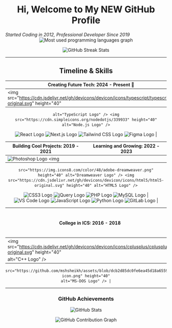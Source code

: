 <h1 align="center">Hi, Welcome to My NEW GitHub Profile</h1>
<em>Started Coding in 2012, Professional Developer Since 2019</em>

<div align="center">
  <img
    src="https://github-readme-stats.vercel.app/api/top-langs?username=mshsheikh&locale=en&hide_title=false&layout=compact&card_width=320&langs_count=5&theme=dracula&hide_border=false"
    height="150" alt="Most used programming languages graph" />

  <img src="https://github-readme-streak-stats.herokuapp.com/?user=mshsheikh&theme=dracula&hide_border=true"
    height="150" alt="GitHub Streak Stats" />
</div>

---

<div align="center">

  ## Timeline & Skills

  | **Creating Future Tech: 2024 - Present 🔧** |
  |---------------------------------------------|
  | <img src="https://cdn.jsdelivr.net/gh/devicons/devicon/icons/typescript/typescript-original.svg" height="40"
    alt="TypeScript Logo" /> <img src="https://cdn.simpleicons.org/nodedotjs/339933" height="40" alt="Node.js Logo" />
  <img src="https://cdn.jsdelivr.net/gh/devicons/devicon/icons/react/react-original.svg" height="40" alt="React Logo" />
  <img src="https://cdn.jsdelivr.net/gh/devicons/devicon/icons/nextjs/nextjs-original.svg" height="40"
    alt="Next.js Logo" /> <img src="https://cdn.simpleicons.org/tailwindcss/06B6D4" height="40"
    alt="Tailwind CSS Logo" /> <img src="https://cdn.simpleicons.org/figma/F24E1E" height="40" alt="Figma Logo" /> |

  | **Building Cool Projects: 2019 - 2021** | **Learning and Growing: 2022 - 2023** |
  |-----------------------------------------|-----------------------------------------|
  | <img src="https://img.icons8.com/color/48/adobe-photoshop--v1.png" height="40" alt="Photoshop Logo" /> <img
    src="https://img.icons8.com/color/48/adobe-dreamweaver.png" height="40" alt="Dreamweaver Logo" /> <img
    src="https://cdn.jsdelivr.net/gh/devicons/devicon/icons/html5/html5-original.svg" height="40" alt="HTML5 Logo" />
  <img src="https://cdn.jsdelivr.net/gh/devicons/devicon/icons/css3/css3-original.svg" height="40" alt="CSS3 Logo" />
  <img src="https://cdn.jsdelivr.net/gh/devicons/devicon/icons/jquery/jquery-original.svg" height="40"
    alt="jQuery Logo" /> <img src="https://cdn.jsdelivr.net/gh/devicons/devicon/icons/php/php-original.svg" height="40"
    alt="PHP Logo" /> <img src="https://cdn.jsdelivr.net/gh/devicons/devicon/icons/mysql/mysql-original.svg" height="40"
    alt="MySQL Logo" /> | <img src="https://cdn.jsdelivr.net/gh/devicons/devicon/icons/vscode/vscode-original.svg"
    height="40" alt="VS Code Logo" /> <img
    src="https://cdn.jsdelivr.net/gh/devicons/devicon/icons/javascript/javascript-original.svg" height="40"
    alt="JavaScript Logo" /> <img src="https://cdn.jsdelivr.net/gh/devicons/devicon/icons/python/python-original.svg"
    height="40" alt="Python Logo" /> <img
    src="https://cdn.jsdelivr.net/gh/devicons/devicon/icons/gitlab/gitlab-original.svg" height="40" alt="GitLab Logo" />
  |

  | **College in ICS: 2016 - 2018** | **School in Computer Science: 2012 - 2014** |
  |---------------------------------|---------------------------------------------|
  | <img src="https://cdn.jsdelivr.net/gh/devicons/devicon/icons/cplusplus/cplusplus-original.svg" height="40"
    alt="C++ Logo" /> | <img
    src="https://github.com/mshsheikh/assets/blob/dcb2d85dc0fe6ea45d18a6559b88909dadd7cf55/Msdos-icon.png" height="40"
    alt="MS-DOS Logo" /> |

</div>

---

<div align="center">
  <h3>GitHub Achievements</h3>
  <img
    src="https://github-readme-stats.vercel.app/api?username=mshsheikh&show_icons=true&count_private=true&theme=dracula&hide_border=true"
    height="180" alt="GitHub Stats" />

  <img src="https://github-readme-activity-graph.cyclic.app/graph?username=mshsheikh&theme=dracula&hide_border=true"
    height="180" alt="GitHub Contribution Graph" />


</div>
